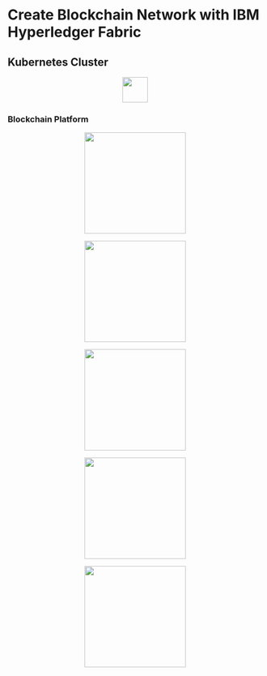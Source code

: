 # Create Blockchain Network with IBM Hyperledger Fabric


## Kubernetes Cluster


<p align="center">
  <img height="50" src="https://raw.githubusercontent.com/trellisfw/trellisfw-blockchain-pac-business-network/master/assets/images/blockchain_tutorial/01_kubernetes_cluster.png">
</p>

### Blockchain Platform

<p align="center">
  <img height="200" src="https://raw.githubusercontent.com/trellisfw/trellisfw-blockchain-pac-business-network/master/assets/images/blockchain_tutorial/02_blockchain_platform.png">
</p>

<p align="center">
  <img height="200" src="https://raw.githubusercontent.com/trellisfw/trellisfw-blockchain-pac-business-network/master/assets/images/blockchain_tutorial/03_blockchain_platform.png">
</p>

<p align="center">
  <img height="200" src="https://raw.githubusercontent.com/trellisfw/trellisfw-blockchain-pac-business-network/master/assets/images/blockchain_tutorial/04_blockchain_platform.png">
</p>

<p align="center">
  <img height="200" src="https://raw.githubusercontent.com/trellisfw/trellisfw-blockchain-pac-business-network/master/assets/images/blockchain_tutorial/05_blockchain_platform.png">
</p>

<p align="center">
  <img height="200" src="https://raw.githubusercontent.com/trellisfw/trellisfw-blockchain-pac-business-network/master/assets/images/blockchain_tutorial/06_blockchain_platform.png">
</p>